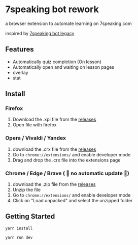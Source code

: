 # 7speaking bot rework

a browser extension to automate learning on 7speaking.com

inspired by [7speaking bot legacy](https://github.com/Dixel1/7speaking-bot-legacy)

## Features
- Automatically quiz completion (On lesson)
- Automatically open and waiting on lesson pages
- overlay
- stat

## Install
### Firefox
1. Download the .xpi file from the [releases](https://github.com/orkeilius/7speaking-bot-rework/releases/)
2. Open file with firefox

### Opera / Vivaldi / Yandex
1. download the .crx file from the [releases](https://github.com/orkeilius/7speaking-bot-rework/releases/)
2. Go to `chrome://extensions/` and enable developer mode
3. Drag and drop the .crx file into the extensions page

### Chrome / Edge / Brave ( 🚨 no automatic update 🚨)
1. download the .zip file from the [releases](https://github.com/orkeilius/7speaking-bot-rework/releases/)
2. Unzip the file
3. Go to `chrome://extensions/` and enable developer mode
4. Click on "Load unpacked" and select the unzipped folder

## Getting Started

```bash
yarn install

yarn run dev
```
